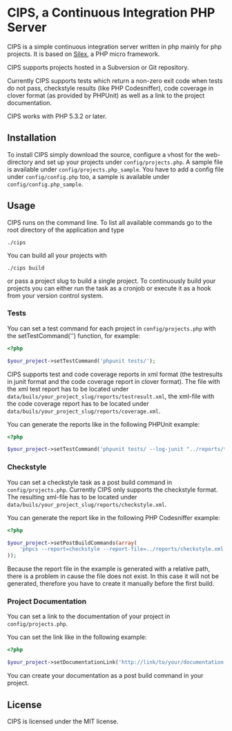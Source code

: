 CIPS, a Continuous Integration PHP Server
=========================================

CIPS is a simple continuous integration server written in php mainly for
php projects. It is based on [Silex][1], a PHP micro framework.

CIPS supports projects hosted in a Subversion or Git repository.

Currently CIPS supports tests which return a non-zero exit code when tests do
not pass, checkstyle results (like PHP Codesniffer), code coverage in clover
format (as provided by PHPUnit) as well as a link to the project documentation.

CIPS works with PHP 5.3.2 or later.

## Installation

To install CIPS simply download the source, configure a vhost for the 
web-directory and set up your projects under ``config/projects.php``. A
sample file is available under ``config/projects.php_sample``.
You have to add a config file under ``config/config.php`` too, a sample is
available under ``config/config.php_sample``.

## Usage

CIPS runs on the command line. To list all available commands
go to the root directory of the application and type

```shell
./cips
```

You can build all your projects with

```shell
./cips build
```

or pass a project slug to build a single project.
To continuously build your projects you can either run the task as a cronjob
or execute it as a hook from your version control system.

### Tests

You can set a test command for each project in ``config/projects.php`` with the
setTestCommand('') function, for example:

```php
<?php

$your_project->setTestCommand('phpunit tests/');
```

CIPS supports test and code coverage reports in xml format (the testresults in
junit format and the code coverage report in clover format). The file with the
xml test report has to be located under 
``data/buils/your_project_slug/reports/testresult.xml``,
the xml-file with the code coverage report has to be located under
``data/buils/your_project_slug/reports/coverage.xml``.

You can generate the reports like in the following PHPUnit example:

```php
<?php

$your_project->setTestCommand('phpunit tests/ --log-junit "../reports/testresult.xml" --coverage-clover "../reports/coverage.xml"');
```

### Checkstyle

You can set a checkstyle task as a post build command in 
``config/projects.php``.
Currently CIPS only supports the checkstyle format. The resulting xml-file
has to be located under 
``data/buils/your_project_slug/reports/checkstyle.xml``.

You can generate the report like in the following PHP Codesniffer example:

```php
<?php

$your_project->setPostBuildCommands(array(
    'phpcs --report=checkstyle --report-file=../reports/checkstyle.xml src/',
));
```

Because the report file in the example is generated with a relative path, there
is a problem in cause the file does not exist. In this case it will not be
generated, therefore you have to create it manually before the first build.

### Project Documentation

You can set a link to the documentation of your project in
``config/projects.php``.

You can set the link like in the following example:

```php
<?php

$your_project->setDocumentationLink('http://link/to/your/documentation');
```
You can create your documentation as a post build command in your project.

## License

CIPS is licensed under the MIT license.

[1]: http://silex-project.org